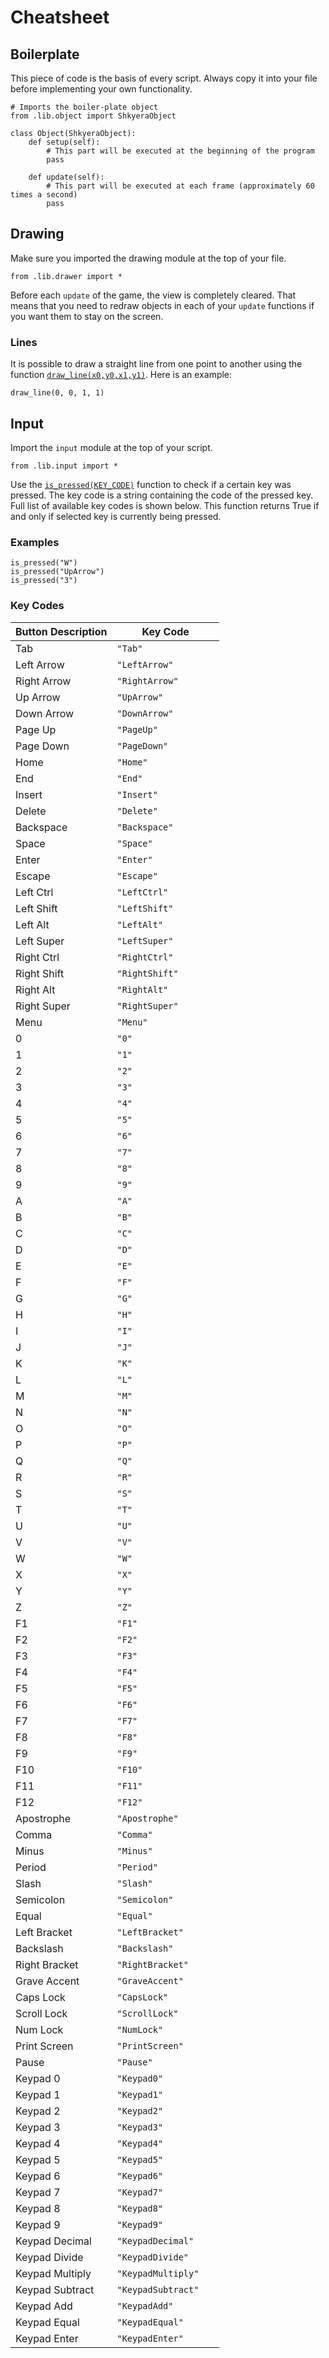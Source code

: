 # Cheatsheet

## Boilerplate

This piece of code is the basis of every script. Always copy it into your file before implementing your own functionality.

```
# Imports the boiler-plate object
from .lib.object import ShkyeraObject

class Object(ShkyeraObject):
    def setup(self):
        # This part will be executed at the beginning of the program
        pass

    def update(self):
        # This part will be executed at each frame (approximately 60 times a second)
        pass
```

## Drawing

Make sure you imported the drawing module at the top of your file.

```
from .lib.drawer import *
```

Before each `update` of the game, the view is completely cleared. That means that you need to redraw objects in each of your `update` functions if you want them to stay on the screen.

### Lines

It is possible to draw a straight line from one point to another using the function [`draw_line(x0,y0,x1,y1)`](https://fszewczyk.github.io/shkyera-engine/namespaceshkyera_1_1lib_1_1drawer.html). Here is an example:

```
draw_line(0, 0, 1, 1)
```

## Input

Import the `input` module at the top of your script.

```
from .lib.input import *
```

Use the [`is_pressed(KEY_CODE)`](https://fszewczyk.github.io/shkyera-engine/namespaceshkyera_1_1lib_1_1input.html) function to check if a certain key was pressed. The key code is a string containing the code of the pressed key. Full list of available key codes is shown below. This function returns True if and only if selected key is currently being pressed.

### Examples

```
is_pressed("W")
is_pressed("UpArrow")
is_pressed("3")
```

### Key Codes

| Button Description | Key Code              |
| ------------------ | --------------------- |
| Tab                | `"Tab"`               |
| Left Arrow         | `"LeftArrow"      `   |
| Right Arrow        | `"RightArrow"       ` |
| Up Arrow           | `"UpArrow"          ` |
| Down Arrow         | `"DownArrow"        ` |
| Page Up            | `"PageUp"           ` |
| Page Down          | `"PageDown"         ` |
| Home               | `"Home"             ` |
| End                | `"End"              ` |
| Insert             | `"Insert"           ` |
| Delete             | `"Delete"           ` |
| Backspace          | `"Backspace"        ` |
| Space              | `"Space"            ` |
| Enter              | `"Enter"            ` |
| Escape             | `"Escape"           ` |
| Left Ctrl          | `"LeftCtrl"         ` |
| Left Shift         | `"LeftShift"        ` |
| Left Alt           | `"LeftAlt"          ` |
| Left Super         | `"LeftSuper"        ` |
| Right Ctrl         | `"RightCtrl"        ` |
| Right Shift        | `"RightShift"       ` |
| Right Alt          | `"RightAlt"         ` |
| Right Super        | `"RightSuper"       ` |
| Menu               | `"Menu"             ` |
| 0                  | `"0"                ` |
| 1                  | `"1"                ` |
| 2                  | `"2"                ` |
| 3                  | `"3"                ` |
| 4                  | `"4"                ` |
| 5                  | `"5"                ` |
| 6                  | `"6"                ` |
| 7                  | `"7"                ` |
| 8                  | `"8"                ` |
| 9                  | `"9"                ` |
| A                  | `"A"                ` |
| B                  | `"B"                ` |
| C                  | `"C"                ` |
| D                  | `"D"                ` |
| E                  | `"E"                ` |
| F                  | `"F"                ` |
| G                  | `"G"                ` |
| H                  | `"H"                ` |
| I                  | `"I"                ` |
| J                  | `"J"                ` |
| K                  | `"K"                ` |
| L                  | `"L"                ` |
| M                  | `"M"                ` |
| N                  | `"N"                ` |
| O                  | `"O"                ` |
| P                  | `"P"                ` |
| Q                  | `"Q"                ` |
| R                  | `"R"                ` |
| S                  | `"S"                ` |
| T                  | `"T"                ` |
| U                  | `"U"                ` |
| V                  | `"V"                ` |
| W                  | `"W"                ` |
| X                  | `"X"                ` |
| Y                  | `"Y"                ` |
| Z                  | `"Z"                ` |
| F1                 | `"F1"               ` |
| F2                 | `"F2"               ` |
| F3                 | `"F3"               ` |
| F4                 | `"F4"               ` |
| F5                 | `"F5"               ` |
| F6                 | `"F6"               ` |
| F7                 | `"F7"               ` |
| F8                 | `"F8"               ` |
| F9                 | `"F9"               ` |
| F10                | `"F10"              ` |
| F11                | `"F11"              ` |
| F12                | `"F12"              ` |
| Apostrophe         | `"Apostrophe"       ` |
| Comma              | `"Comma"            ` |
| Minus              | `"Minus"            ` |
| Period             | `"Period"           ` |
| Slash              | `"Slash"            ` |
| Semicolon          | `"Semicolon"        ` |
| Equal              | `"Equal"            ` |
| Left Bracket       | `"LeftBracket"      ` |
| Backslash          | `"Backslash"        ` |
| Right Bracket      | `"RightBracket"     ` |
| Grave Accent       | `"GraveAccent"      ` |
| Caps Lock          | `"CapsLock"         ` |
| Scroll Lock        | `"ScrollLock"       ` |
| Num Lock           | `"NumLock"          ` |
| Print Screen       | `"PrintScreen"      ` |
| Pause              | `"Pause"            ` |
| Keypad 0           | `"Keypad0"          ` |
| Keypad 1           | `"Keypad1"          ` |
| Keypad 2           | `"Keypad2"          ` |
| Keypad 3           | `"Keypad3"          ` |
| Keypad 4           | `"Keypad4"          ` |
| Keypad 5           | `"Keypad5"          ` |
| Keypad 6           | `"Keypad6"          ` |
| Keypad 7           | `"Keypad7"          ` |
| Keypad 8           | `"Keypad8"          ` |
| Keypad 9           | `"Keypad9"          ` |
| Keypad Decimal     | `"KeypadDecimal"    ` |
| Keypad Divide      | `"KeypadDivide"     ` |
| Keypad Multiply    | `"KeypadMultiply"   ` |
| Keypad Subtract    | `"KeypadSubtract"   ` |
| Keypad Add         | `"KeypadAdd"        ` |
| Keypad Equal       | `"KeypadEqual"      ` |
| Keypad Enter       | `"KeypadEnter"      ` |
